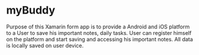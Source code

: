 # myBuddy
Purpose of this Xamarin form app is to provide a Android and iOS platform to a User to save his important notes, daily tasks. User can register himself on the platform and start saving and accessing his important notes. All data is locally saved on user device.
